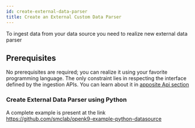 ```yaml
---
id: create-external-data-parser
title: Create an External Custom Data Parser
---
```


To ingest data from your data source you need to realize new external data parser

## Prerequisites

No prerequisites are required; you can realize it using your favorite programming language.
The only constraint lies in respecting the interface defined by the ingestion APIs. You can learn about it in
[apposite Api section](/docs/api/ingestion-api)

### Create External Data Parser using Python

A complete example is present at the link https://github.com/smclab/openk9-example-python-datasource


